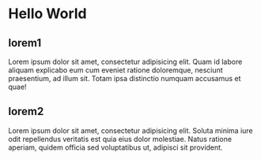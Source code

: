 # Hello World
## lorem1
Lorem ipsum dolor sit amet, consectetur adipisicing elit. Quam id labore aliquam explicabo eum cum eveniet ratione doloremque, nesciunt praesentium, ad illum sit. Totam ipsa distinctio numquam accusamus et quae!
## lorem2
Lorem ipsum dolor sit amet, consectetur adipisicing elit. Soluta minima iure odit repellendus veritatis est quia eius dolor molestiae. Natus ratione aperiam, quidem officia sed voluptatibus ut, adipisci sit provident.